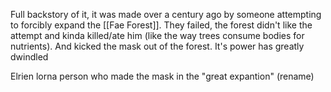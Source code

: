 
Full backstory of it, it was made over a century ago by someone attempting to forcibly expand the [[Fae Forest]]. They failed, the forest didn't like the attempt and kinda killed/ate him (like the way trees consume bodies for nutrients). And kicked the mask out of the forest. It's power has greatly dwindled


Elrien lorna
person who made the mask in the "great expantion" (rename)